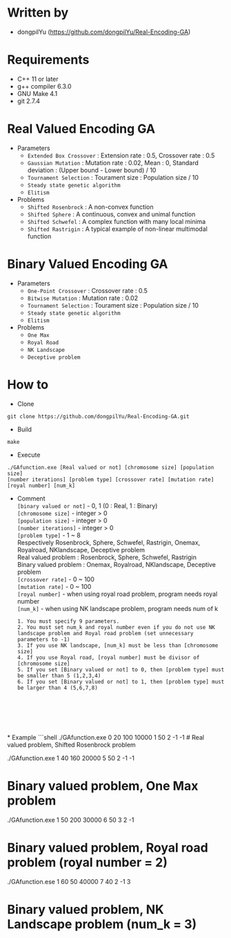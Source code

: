 # Written by
* dongpilYu (https://github.com/dongpilYu/Real-Encoding-GA)

# Requirements
* C++ 11 or later
* g++ compiler 6.3.0
* GNU Make 4.1
* git 2.7.4

# Real Valued Encoding GA
* Parameters
    * ```Extended Box Crossover``` : Extension rate : 0.5, Crossover rate : 0.5
    * ```Gaussian Mutation``` : Mutation rate : 0.02, Mean : 0, Standard deviation : (Upper bound - Lower bound) / 10
    * ```Tournament Selection``` : Tourament size : Population size / 10
    * ```Steady state genetic algorithm```
    * ```Elitism```
* Problems
    * ```Shifted Rosenbrock``` : A non-convex function
    * ```Shifted Sphere``` : A continuous, convex and unimal function
    * ```Shifted Schwefel``` : A complex function with many local minima
    * ```Shifted Rastrigin``` : A typical example of non-linear multimodal function

# Binary Valued Encoding GA
* Parameters
    * ```One-Point Crossover``` : Crossover rate : 0.5
    * ```Bitwise Mutation``` :  Mutation rate : 0.02
    * ```Tournament Selection``` : Tourament size : Population size / 10
    * ```Steady state genetic algorithm```
    * ```Elitism```
* Problems
    * ```One Max```
    * ```Royal Road```
    * ```NK Landscape```
    * ```Deceptive problem```

# How to
* Clone
```shell
git clone https://github.com/dongpilYu/Real-Encoding-GA.git
```
* Build
```shell
make
```
* Execute
```shell
./GAfunction.exe [Real valued or not] [chromosome size] [population size]
[number iterations] [problem type] [crossover rate] [mutation rate] [royal number] [num_k]
```
* Comment<br>
 ```[binary valued or not]``` - 0, 1 (0 : Real, 1 : Binary)<br>
 ```[chromosome size]``` - integer > 0<br>
 ```[population size]``` - integer > 0<br>
 ```[number iterations]``` - integer > 0<br>
 ```[problem type]``` - 1 ~ 8 <br>Respectively Rosenbrock, Sphere, Schwefel, Rastrigin, Onemax, Royalroad, NKlandscape, Deceptive problem<br>
    Real valued problem : Rosenbrock, Sphere, Schwefel, Rastrigin<br>
    Binary valued problem : Onemax, Royalroad, NKlandscape, Deceptive problem<br>
 ```[crossover rate]``` - 0 ~ 100<br>
 ```[mutation rate]``` - 0 ~ 100<br>
 ```[royal number]``` - when using royal road problem, program needs royal number<br>
 ```[num_k]``` - when using NK landscape problem, program needs num of k<br>


    ```1. You must specify 9 parameters.```<br>
    ```2. You must set num_k and royal number even if you do not use NK landscape problem and Royal road problem (set unnecessary parameters to -1)```<br>
    ```3. If you use NK landscape, [num_k] must be less than [chromosome size]```<br>
    ```4. If you use Royal road, [royal number] must be divisor of [chromosome size]```<br>
    ```5. If you set [Binary valued or not] to 0, then [problem type] must be smaller than 5 (1,2,3,4)```<br>
    ```6. If you set [Binary valued or not] to 1, then [problem type] must be larger than 4 (5,6,7,8)```<br>
<br>
<br>
<br>
<br>
<br>
 * Example
```shell
./GAfunction.exe 0 20 100 10000 1 50 2 -1 -1
# Real valued problem, Shifted Rosenbrock problem

./GAfunction.exe 1 40 160 20000 5 50 2 -1 -1
# Binary valued problem, One Max problem

./GAfunction.exe 1 50 200 30000 6 50 3 2 -1
# Binary valued problem, Royal road problem (royal number = 2)

./GAfunction.ese 1 60 50 40000 7 40 2 -1 3
# Binary valued problem, NK Landscape problem (num_k = 3)
```
